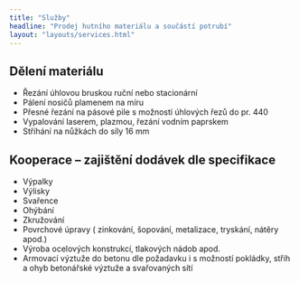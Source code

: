 ```yaml
---
title: "Služby"
headline: "Prodej hutního materiálu a součástí potrubí"
layout: "layouts/services.html"
---
```


## Dělení materiálu

-   Řezání úhlovou bruskou ruční nebo stacionární
-   Pálení nosičů plamenem na míru
-   Přesné řezání na pásové pile s možností úhlových řezů do pr. 440
-   Vypalování laserem, plazmou, řezání vodním paprskem
-   Stříhání na nůžkách do síly 16 mm

## Kooperace – zajištění dodávek dle specifikace

-   Výpalky
-   Výlisky
-   Svařence
-   Ohýbání
-   Zkružování
-   Povrchové úpravy ( zinkování, šopování, metalizace, tryskání, nátěry apod.)
-   Výroba ocelových konstrukcí, tlakových nádob apod.
-   Armovací výztuže do betonu dle požadavku i s možností pokládky, střih a ohyb betonářské výztuže a svařovaných sítí

